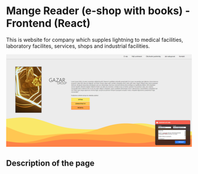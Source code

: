 # Mange Reader (e-shop with books) - Frontend (React)

This is website for company which supples lightning to medical facilities, laboratory facilites, services, shops and industrial facilities.

<a href="/src/media/documentation/GazarHero.png">
<img src="/src/media/documentation/GazarHero.png" alt="HomePage" title="HomePage view">
</a>

## Description of the page
